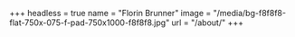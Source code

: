 +++
headless = true
name = "Florin Brunner"
image = "/media/bg-f8f8f8-flat-750x-075-f-pad-750x1000-f8f8f8.jpg"
url = "/about/"
+++
